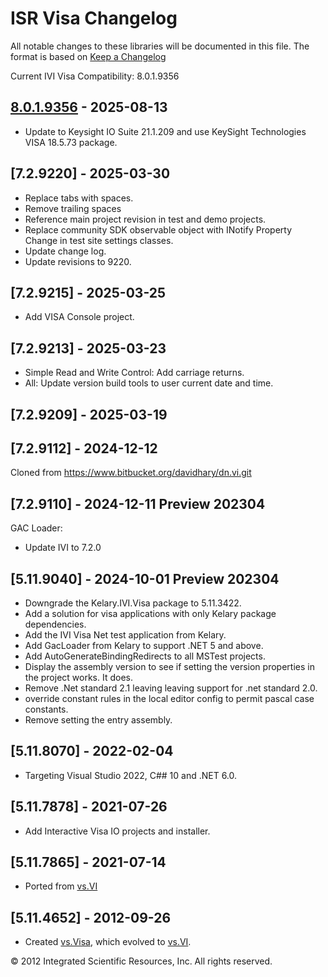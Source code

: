 # ISR Visa Changelog
All notable changes to these libraries will be documented in this file.
The format is based on [Keep a Changelog](https://keepachangelog.com/en/1.0.0/)

[8.0.1.9356]: https://www.github.com/atecoder/dn.vi.ivi

Current IVI Visa Compatibility: 8.0.1.9356

## [8.0.1.9356] - 2025-08-13
- Update to Keysight IO Suite 21.1.209 and use KeySight Technologies VISA 18.5.73 package.

## [7.2.9220] - 2025-03-30
- Replace tabs with spaces.
- Remove trailing spaces 
- Reference main project revision in test and demo projects.
- Replace community SDK observable object with INotify Property Change in test site settings classes.
- Update change log.
- Update revisions to 9220.

## [7.2.9215] - 2025-03-25
- Add VISA Console project.

## [7.2.9213] - 2025-03-23
- Simple Read and Write Control: Add carriage returns.
- All: Update version build tools to user current date and time. 

## [7.2.9209] - 2025-03-19

## [7.2.9112] - 2024-12-12
Cloned from https://www.bitbucket.org/davidhary/dn.vi.git

## [7.2.9110] - 2024-12-11 Preview 202304
GAC Loader:
* Update IVI to 7.2.0

## [5.11.9040] - 2024-10-01 Preview 202304
* Downgrade the Kelary.IVI.Visa package to 5.11.3422.
* Add a solution for visa applications with only Kelary package dependencies.
* Add the IVI Visa Net test application from Kelary.
* Add GacLoader from Kelary to support .NET 5 and above.
* Add AutoGenerateBindingRedirects to all MSTest projects.
* Display the assembly version to see if setting the version properties in the project works. It does.
* Remove .Net standard 2.1 leaving leaving support for .net standard 2.0.
* override constant rules in the local editor config to permit pascal case constants.
* Remove setting the entry assembly.

## [5.11.8070] - 2022-02-04
* Targeting Visual Studio 2022, C## 10 and .NET 6.0.

## [5.11.7878] - 2021-07-26
* Add Interactive Visa IO projects and installer. 

## [5.11.7865] - 2021-07-14
* Ported from [vs.VI]

## [5.11.4652] - 2012-09-26
* Created [vs.Visa], which evolved to [vs.VI].

&copy; 2012 Integrated Scientific Resources, Inc. All rights reserved.

[vs.VI]: https://www.github.com/atecoder/dn.vi.ivi
[vs.Visa]: https://bitbucket.org/davidhary/vs.io.visa

